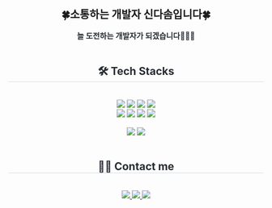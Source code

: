 
<!--
**dasom0203/dasom0203** is a ✨ _special_ ✨ repository because its `README.md` (this file) appears on your GitHub profile.
              <img src="https://img.shields.io/badge/Python-3776AB?style=for-the-badge&logo=Python&logoColor=white">
Here are some ideas to get you started:

- 🔭 I’m currently working on ...
- 🌱 I’m currently learning ...
- 👯 I’m looking to collaborate on ...
- 🤔 I’m looking for help with ...
- 💬 Ask me about ...
- 📫 How to reach me: ...
- 😄 Pronouns: ...
- ⚡ Fun fact: ...
-->

<div align= "center"> 
    <h2 style="border-bottom: none";  solid #d8dee4; color: #282d33;"> 🍀소통하는 개발자 신다솜입니다🍀 </h2>
    <div style="font-weight: 700; font-size: 15px; text-align: center; color: #282d33;">  늘 도전하는 개발자가 되겠습니다💪🏻😇  </div> 
    <br>
</div>
    <div align= "center">
        <h2 style="border-bottom: 1px solid #d8dee4; color: #282d33;"> 🛠️ Tech Stacks </h2> <br> 
        <div style="margin: 0 auto; text-align: center;" align= "center"> 
              <img src="https://img.shields.io/badge/Java-007396?style=for-the-badge&logo=Java&logoColor=white">
              <img src="https://img.shields.io/badge/Spring-6DB33F?style=for-the-badge&logo=Spring&logoColor=white">
              <img src="https://img.shields.io/badge/Javascript-F7DF1E?style=for-the-badge&logo=Javascript&logoColor=white">
              <img src="https://img.shields.io/badge/jQuery-0769AD?style=for-the-badge&logo=jQuery&logoColor=white">
              <br/>
              <img src="https://img.shields.io/badge/HTML5-E34F26?style=for-the-badge&logo=HTML5&logoColor=white">
              <img src="https://img.shields.io/badge/CSS3-1572B6?style=for-the-badge&logo=CSS3&logoColor=white">
              <img src="https://img.shields.io/badge/Oracle-F80000?style=for-the-badge&logo=Oracle&logoColor=white">
              <img src="https://img.shields.io/badge/MySQL-4479A1?style=for-the-badge&logo=MySQL&logoColor=white">
              <br/>
              <br>
              <img src="https://img.shields.io/badge/Notion-000000?style=for-the-badge&logo=Notion&logoColor=white">
              <img src="https://img.shields.io/badge/Slack-4A154B?style=for-the-badge&logo=Slack&logoColor=white">
              <br/>   
          </div>
    </div>
    <br>
    <div align= "center">
    <h2 style="border-bottom: 1px solid #d8dee4; color: #282d33;"> 🧑‍💻 Contact me </h2> <br> 
    <div align= "center"> <a href=https://www.notion.so/111efb8ceb3580e98c09fa77c29e425a?pvs=4> <img src="https://img.shields.io/badge/Notion-000000?style=for-the-badge&logo=Notion&logoColor=white&link=https://www.notion.so/111efb8ceb3580e98c09fa77c29e425a?pvs=4"> </a>
         <a href=https://cottoncandysom.tistory.com/> <img src="https://img.shields.io/badge/Tistory-000000?style=for-the-badge&logo=Tistory&logoColor=white&link=https://cottoncandysom.tistory.com/"> </a>
         <a href=mailto:https://mail.google.com/mail/u/0/#inbox> <img src="https://img.shields.io/badge/Gmail-EA4335?style=for-the-badge&logo=Gmail&logoColor=white&link=mailto:https://mail.google.com/mail/u/0/#inbox"> </a>
          </div>  <br> 
    <div align= "center">  </div> 
    </div>
    
